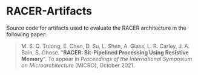 # RACER-Artifacts

Source code for artifacts used to evaluate the RACER architecture in the following paper:
>M. S. Q. Truong, E. Chen, D. Su, L. Shen, A. Glass, L. R. Carley, J. A. Bain, S. Ghose.
>"**RACER: Bit-Pipelined Processing Using Resistive Memory**".
>To appear in _Proceedings of the International Symposium on Microarchitecture_ (MICRO), October 2021.
